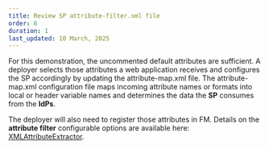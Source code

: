 ```yaml
---
title: Review SP attribute-filter.xml file
order: 6
duration: 1
last_updated: 10 March, 2025
---
```


For this demonstration, the uncommented default attributes are sufficient. A deployer selects those attributes a web
application receives and configures the SP accordingly by updating the attribute-map.xml file. The attribute-map.xml
configuration file maps incoming attribute names or formats into local or header variable names and determines the
data the **SP** consumes from the **IdPs**.

The deployer will also need to register those attributes in FM. Details on the **attribute filter** configurable
options are available here: [XMLAttributeExtractor](https://wiki.shibboleth.net/confluence/display/SP3/XMLAttributeExtractor).